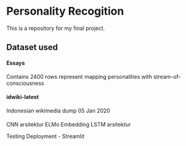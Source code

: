# Personality Recogition
This is a repository for my final project.


## Dataset used
#### Essays
Contains 2400 rows represent mapping personalities with stream-of-consciousness

#### idwiki-latest
Indonesian wikimedia dump 05 Jan 2020


####
CNN arsitektur
ELMo Embedding
LSTM arsitektur

Testing
Deployment - Streamlit



